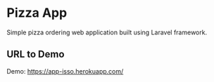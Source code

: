 # Pizza App

Simple pizza ordering web application built using Laravel framework.

## URL to Demo

Demo: https://app-isso.herokuapp.com/
